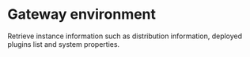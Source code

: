 # Gateway environment

Retrieve instance information such as distribution information, deployed plugins list and system properties.
